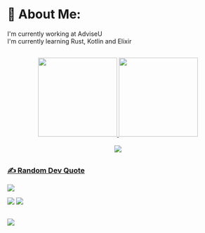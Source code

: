 # 💫 About Me:
I'm currently working at AdviseU<br>I'm currently learning Rust, Kotlin and Elixir


## 
<div align="center">
  <a href="https://github.com/EliasCPR">
  <img height="180em" src="https://github-readme-stats.vercel.app/api?username=EliasCPR&theme=dark&hide_border=false&include_all_commits=true&count_private=true"/>
  <img height="180em" src="https://github-readme-stats.vercel.app/api/top-langs/?username=EliasCPR&theme=dark&hide_border=false&include_all_commits=true&count_private=false&layout=compact"/>
</div>

<div style="display: inline_block" align="center"><br>
  <img src="https://skillicons.dev/icons?i=git,rust,kotlin,java,elixir,go,javascript"/>
</div>

##
### ✍️ Random Dev Quote
![](https://quotes-github-readme.vercel.app/api?type=horizontal&theme=radical)

<div>
  <a href = "mailto:elias.contato0206@gmail.com"><img src="https://img.shields.io/badge/-Gmail-%23333?style=for-the-badge&logo=gmail&logoColor=white" target="_blank"></a>
  <a href="https://www.linkedin.com/in/elias-p-oliveira/" target="_blank"><img src="https://img.shields.io/badge/-LinkedIn-%230077B5?style=for-the-badge&logo=linkedin&logoColor=white" target="_blank"></a> 
</div>


##
[![](https://visitcount.itsvg.in/api?id=EliasCPR&icon=0&color=0)](https://visitcount.itsvg.in)

<!-- Proudly created with GPRM ( https://gprm.itsvg.in ) -->
